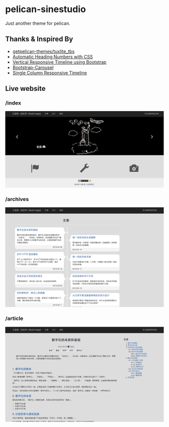 # pelican-sinestudio #

Just another theme for pelican.

## Thanks & Inspired By ##
* [getpelican-themes/tuxlite_tbs](https://github.com/getpelican-themes/tuxlite_tbs)
* [Automatic Heading Numbers with CSS](http://philarcher.org/diary/2013/headingnumbers/)
* [Vertical Responsive Timeline using Bootstrap](http://jenniferperrin.com/article.php?post=Vertical-Responsive-Timeline-using-Bootstrap)
* [Bootstrap-Carousel](http://getbootstrap.com/examples/carousel/)
* [Single Column Responsive Timeline](http://bootsnipp.com/snippets/featured/single-column-responsive-timeline)

## Live website ##

### /index ###
[![LiveWebSite](pelican-sinestuduio-0.png)](http://yanjiong.wang)

### /archives ###
[![LiveWebSite](pelican-sinestuduio-1.png)](http://yanjiong.wang)

### /article ###
[![LiveWebSite](pelican-sinestuduio-2.png)](http://yanjiong.wang)
